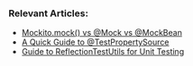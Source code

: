 ### Relevant Articles:

- [Mockito.mock() vs @Mock vs @MockBean](http://www.baeldung.com/java-spring-mockito-mock-mockbean)
- [A Quick Guide to @TestPropertySource](https://www.baeldung.com/spring-test-property-source)
- [Guide to ReflectionTestUtils for Unit Testing](https://www.baeldung.com/spring-reflection-test-utils)
